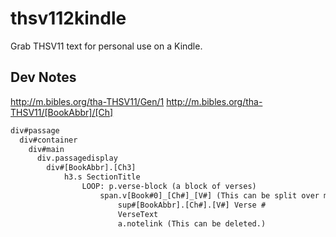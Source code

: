 # thsv112kindle
Grab THSV11 text for personal use on a Kindle.

## Dev Notes

http://m.bibles.org/tha-THSV11/Gen/1
http://m.bibles.org/tha-THSV11/[BookAbbr]/[Ch]

```html
div#passage
  div#container
  	div#main
  	  div.passagedisplay
  	  	div#[BookAbbr].[Ch3]
  	  		h3.s SectionTitle
  	  			LOOP: p.verse-block (a block of verses)
  	  				span.v[Book#0]_[Ch#]_[V#] (This can be split over multiple p.verse-block's, like in the Psalms. Need to be combined.)
  	  					sup#[BookAbbr].[Ch#].[V#] Verse #
  	  					VerseText
  	  					a.notelink (This can be deleted.)
```